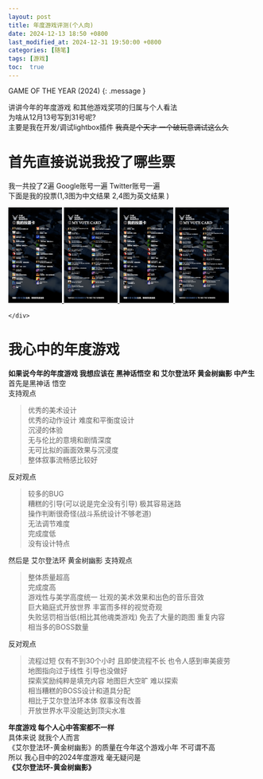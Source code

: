 ```yaml
---
layout: post
title: 年度游戏评测(个人向)
date: 2024-12-13 18:50 +0800
last_modified_at: 2024-12-31 19:50:00 +0800
categories: [随笔]
tags: [游戏]
toc:  true
---
```

GAME OF THE YEAR (2024)
{: .message }

讲讲今年的年度游戏 和其他游戏奖项的归属与个人看法  
为啥从12月13号写到31号呢?  
主要是我在开发/调试lightbox插件 <del>我真是个天才 一个破玩意调试这么久</del>

# 首先直接说说我投了哪些票

我一共投了2遍 Google账号一遍 Twitter账号一遍  
下面是我的投票(1,3图为中文结果 2,4图为英文结果	)

<div class="image-row">
    <div class="image-set">
		<a class="example-image-link" href="/images/posts24121301/vote-card_cn1.png" data-lightbox="example-set">
			<img class="example-image" src="/images/posts24121301/vote-card_cn1b.png"/>
		</a>
		<a class="example-image-link" href="/images/posts24121301/vote-card_en1.png" data-lightbox="example-set">
			<img class="example-image" src="/images/posts24121301/vote-card_en1b.png"/>
		</a>
		<a class="example-image-link" href="/images/posts24121301/vote-card_cn2.png" data-lightbox="example-set">
			<img class="example-image" src="/images/posts24121301/vote-card_cn2b.png"/>
		</a>
		<a class="example-image-link" href="/images/posts24121301/vote-card_en2.png" data-lightbox="example-set">
			<img class="example-image" src="/images/posts24121301/vote-card_en2b.png"/>
		</a>

	</div>
</div>

# 我心中的年度游戏

**如果说今年的年度游戏 我想应该在 黑神话悟空 和 艾尔登法环 黄金树幽影 中产生**  
首先是黑神话 悟空  
支持观点  

> 优秀的美术设计  
> 优秀的动作设计 难度和平衡度设计  
> 沉浸的体验  
> 无与伦比的意境和剧情深度  
> 无可比拟的画面效果与沉浸度  
> 整体叙事流畅感比较好  

反对观点  

> 较多的BUG  
> 糟糕的引导(可以说是完全没有引导) 极其容易迷路  
> 操作判断很奇怪(战斗系统设计不够老道)  
> 无法调节难度  
> 完成度低  
> 没有设计特点  

然后是 艾尔登法环 黄金树幽影
支持观点

> 整体质量超高  
> 完成度高  
> 游戏性与美学高度统一 壮观的美术效果和出色的音乐音效  
> 巨大箱庭式开放世界 丰富而多样的视觉奇观  
> 失败惩罚相当低(相比其他魂类游戏) 免去了大量的跑图 重复内容  
> 相当多的BOSS数量  

反对观点

> 流程过短 仅有不到30个小时 且即使流程不长 也令人感到审美疲劳  
> 地图指向过于线性 引导也没做好  
> 探索奖励纯粹是填充内容 地图巨大空旷 难以探索  
> 相当糟糕的BOSS设计和道具分配  
> 相比于艾尔登法环本体 叙事没有改善  
> 开放世界水平没能达到顶尖水准  

**年度游戏 每个人心中答案都不一样**  
具体来说 就我个人而言  
《艾尔登法环-黄金树幽影》的质量在今年这个游戏小年 不可谓不高  
所以 我心目中的2024年度游戏 毫无疑问是  
**《艾尔登法环-黄金树幽影》**
